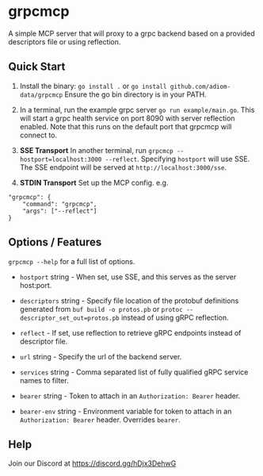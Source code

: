 # grpcmcp

A simple MCP server that will proxy to a grpc backend based on a provided descriptors file or using reflection.

## Quick Start

1. Install the binary: `go install .` or `go install github.com/adiom-data/grpcmcp` Ensure the go bin directory is in your PATH.

2. In a terminal, run the example grpc server `go run example/main.go`. This will start a grpc health service on port 8090 with server reflection enabled. Note that this runs on the default port that grpcmcp will connect to.

3. **SSE Transport** In another terminal, run `grpcmcp --hostport=localhost:3000 --reflect`. Specifying `hostport` will use SSE. The SSE endpoint will be served at `http://localhost:3000/sse`.

3. **STDIN Transport** Set up the MCP config. e.g.
```
"grpcmcp": {
    "command": "grpcmcp",
    "args": ["--reflect"]
}
```

## Options / Features

`grpcmcp --help` for a full list of options.

* `hostport` string - When set, use SSE, and this serves as the server host:port.

* `descriptors` string - Specify file location of the protobuf definitions generated from `buf build -o protos.pb` or `protoc --descriptor_set_out=protos.pb` instead of using gRPC reflection.

* `reflect` - If set, use reflection to retrieve gRPC endpoints instead of descriptor file.

* `url` string - Specify the url of the backend server.

* `services` string - Comma separated list of fully qualified gRPC service names to filter.

* `bearer` string - Token to attach in an `Authorization: Bearer` header.

* `bearer-env` string - Environment variable for token to attach in an `Authorization: Bearer` header. Overrides `bearer`.

## Help

Join our Discord at https://discord.gg/hDjx3DehwG